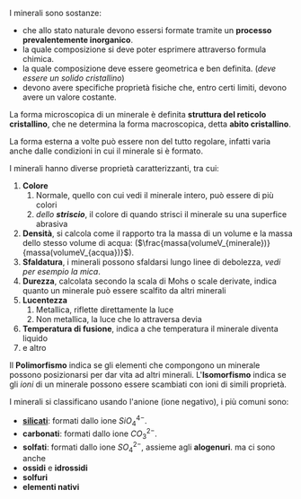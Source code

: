 I minerali sono sostanze:
- che allo stato naturale devono essersi formate tramite un **processo prevalentemente inorganico**.
- la quale composizione si deve poter esprimere attraverso formula chimica.
- la quale composizione deve essere geometrica e ben definita. (*deve essere un solido cristallino*)
- devono avere specifiche proprietà fisiche che, entro certi limiti, devono avere un valore costante.

La forma microscopica di un minerale è definita **struttura del reticolo cristallino**, che ne determina la forma macroscopica, detta **abito cristallino**.

La forma esterna a volte può essere non del tutto regolare, infatti varia anche dalle condizioni in cui il minerale si è formato.

I minerali hanno diverse proprietà caratterizzanti, tra cui:
1. **Colore**
	1. Normale, quello con cui vedi il minerale intero, può essere di più colori
	2. *dello **striscio***, il colore di quando strisci il minerale su una superfice abrasiva
2. **Densità**, si calcola come il rapporto tra la massa di un volume e la massa dello stesso volume di acqua: ($\frac{massa(volumeV_{minerale})}{massa(volumeV_{acqua})}$).
3. **Sfaldatura**, i minerali possono sfaldarsi lungo linee di debolezza, *vedi per esempio la mica*.
4. **Durezza**, calcolata secondo la scala di Mohs o scale derivate, indica quanto un minerale può essere scalfito da altri minerali
5. **Lucentezza**
	1. Metallica, riflette direttamente la luce
	2. Non metallica, la luce che lo attraversa devia
6. **Temperatura di fusione**, indica a che temperatura il minerale diventa liquido
7. e altro

Il **Polimorfismo** indica se gli elementi che compongono un minerale possono posizionarsi per dar vita ad altri minerali.
L'**Isomorfismo** indica se gli *ioni* di un minerale possono essere scambiati con ioni di simili proprietà.

I minerali si classificano usando l'anione (ione negativo), i più comuni sono:
- [**silicati**](Silicati.md): formati dallo ione $SiO_4^{4-}$.
- **carbonati**: formati dallo ione $CO_3^{2-}$.
- **solfati**: formati dallo ione $SO_4^{2-}$, assieme agli **alogenuri**.
ma ci sono anche
- **ossidi** e **idrossidi**
- **solfuri**
- **elementi nativi**